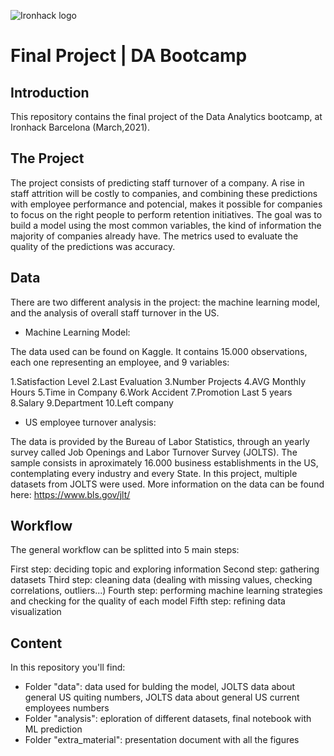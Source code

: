 ![Ironhack logo](https://i.imgur.com/1QgrNNw.png)

# Final Project | DA Bootcamp


## Introduction

This repository contains the final project of the Data Analytics bootcamp, at Ironhack Barcelona (March,2021).

## The Project

The project consists of predicting staff turnover of a company. 
A rise in staff attrition will be costly to companies, and combining these predictions with employee performance and potencial, makes it possible for companies to focus on the right people to perform retention initiatives.
The goal was to build a model using the most common variables, the kind of information the majority of companies already have.
The metrics used to evaluate the quality of the predictions was accuracy.

## Data

There are two different analysis in the project: the machine learning model, and the analysis of overall staff turnover in the US.

- Machine Learning Model:

The data used can be found on Kaggle. It contains 15.000 observations, each one representing an employee, and 9 variables: 

1.Satisfaction Level
2.Last Evaluation 
3.Number Projects 
4.AVG Monthly Hours
5.Time in Company
6.Work Accident
7.Promotion Last 5 years
8.Salary
9.Department
10.Left company

- US employee turnover analysis:

The data is provided by the Bureau of Labor Statistics, through an yearly survey called Job Openings and Labor Turnover Survey (JOLTS).
The sample consists in aproximately 16.000 business establishments in the US, contemplating every industry and every State.
In this project, multiple datasets from JOLTS were used.
More information on the data can be found here: https://www.bls.gov/jlt/



## Workflow

The general workflow can be splitted into 5 main steps:

First step: deciding topic and exploring information
Second step: gathering datasets
Third step: cleaning data (dealing with missing values, checking correlations, outliers...)
Fourth step: performing machine learning strategies and checking for the quality of each model
Fifth step: refining data visualization

## Content

In this repository you'll find:
- Folder "data": data used for bulding the model, JOLTS data about general US quiting numbers, JOLTS data about general US current employees numbers
- Folder "analysis": eploration of different datasets, final notebook with ML prediction
- Folder "extra_material": presentation document with all the figures